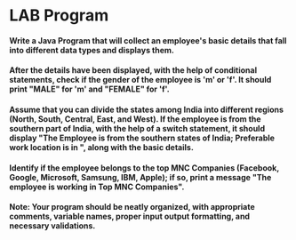 # LAB Program
#### Write a Java Program that will collect an employee's basic details that fall into different data types and displays them.
#### After the details have been displayed, with the help of conditional statements, check if the gender of the employee is 'm' or 'f'. It should print "MALE" for 'm' and "FEMALE" for 'f'.
#### Assume that you can divide the states among India into different regions (North, South, Central, East, and West). If the employee is from the southern part of India, with the help of a switch statement, it should display "The Employee is from the southern states of India; Preferable work location is in <state>", along with the basic details.
#### Identify if the employee belongs to the top MNC Companies (Facebook, Google, Microsoft, Samsung, IBM, Apple); if so, print a message "The employee is working in Top MNC Companies".

#### Note: Your program should be neatly organized, with appropriate comments, variable names, proper input output formatting, and necessary validations.
